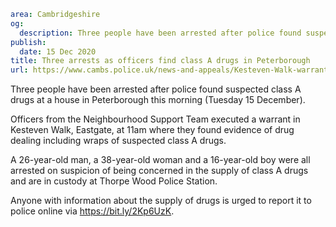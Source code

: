 ```yaml
area: Cambridgeshire
og:
  description: Three people have been arrested after police found suspected class A drugs at a house in Peterborough this morning.
publish:
  date: 15 Dec 2020
title: Three arrests as officers find class A drugs in Peterborough
url: https://www.cambs.police.uk/news-and-appeals/Kesteven-Walk-warrant-15Dec20
```

Three people have been arrested after police found suspected class A drugs at a house in Peterborough this morning (Tuesday 15 December).

Officers from the Neighbourhood Support Team executed a warrant in Kesteven Walk, Eastgate, at 11am where they found evidence of drug dealing including wraps of suspected class A drugs.

A 26-year-old man, a 38-year-old woman and a 16-year-old boy were all arrested on suspicion of being concerned in the supply of class A drugs and are in custody at Thorpe Wood Police Station.

Anyone with information about the supply of drugs is urged to report it to police online via https://bit.ly/2Kp6UzK.
